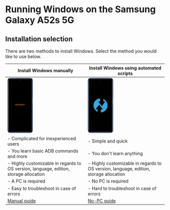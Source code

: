 # Running Windows on the Samsung Galaxy A52s 5G

## Installation selection
There are two methods to install Windows. Select the method you would like to use below.

| **Install Windows manually** | **Install Windows using automated scripts**
|------------------------------------------------------------------------------------------------------------------------|-------------------------------------------------------------------------------------------------------------------
| <a href="1-partition.md"><img src="https://github.com/n00b69/woa-a52s/blob/main/guide/zmanual.png" width="80"></a> | <a href="nopc.md"><img src="https://github.com/n00b69/woa-a52s/blob/main/guide/znopc.png" width="80"></a>
| - Complicated for inexperienced users | - Simple and quick
| - You learn basic ADB commands and more | - You don't learn anything
| - Highly customizable in regards to OS version, language, edition, storage allocation | - Highly customizable in regards to OS version, language, edition, storage allocation
| - A PC is required | - No PC is required
| - Easy to troubleshoot in case of errors | - Hard to troubleshoot in case of errors
| [Manual guide](1-partition.md) | [No-PC guide](nopc.md)













